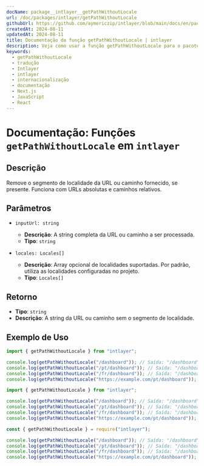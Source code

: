 ```yaml
---
docName: package__intlayer__getPathWithoutLocale
url: /doc/packages/intlayer/getPathWithoutLocale
githubUrl: https://github.com/aymericzip/intlayer/blob/main/docs/en/packages/intlayer/getPathWithoutLocale.md
createdAt: 2024-08-11
updatedAt: 2024-08-11
title: Documentação da função getPathWithoutLocale | intlayer
description: Veja como usar a função getPathWithoutLocale para o pacote intlayer
keywords:
  - getPathWithoutLocale
  - tradução
  - Intlayer
  - intlayer
  - internacionalização
  - documentação
  - Next.js
  - JavaScript
  - React
---
```


# Documentação: Funções `getPathWithoutLocale` em `intlayer`

## Descrição

Remove o segmento de localidade da URL ou caminho fornecido, se presente. Funciona com URLs absolutas e caminhos relativos.

## Parâmetros

- `inputUrl: string`

  - **Descrição**: A string completa da URL ou caminho a ser processada.
  - **Tipo**: `string`

- `locales: Locales[]`
  - **Descrição**: Array opcional de localidades suportadas. Por padrão, utiliza as localidades configuradas no projeto.
  - **Tipo**: `Locales[]`

## Retorno

- **Tipo**: `string`
- **Descrição**: A string da URL ou caminho sem o segmento de localidade.

## Exemplo de Uso

```typescript codeFormat="typescript"
import { getPathWithoutLocale } from "intlayer";

console.log(getPathWithoutLocale("/dashboard")); // Saída: "/dashboard"
console.log(getPathWithoutLocale("/pt/dashboard")); // Saída: "/dashboard"
console.log(getPathWithoutLocale("/fr/dashboard")); // Saída: "/dashboard"
console.log(getPathWithoutLocale("https://example.com/pt/dashboard")); // Saída: "https://example.com/dashboard"
```

```javascript codeFormat="esm"
import { getPathWithoutLocale } from "intlayer";

console.log(getPathWithoutLocale("/dashboard")); // Saída: "/dashboard"
console.log(getPathWithoutLocale("/pt/dashboard")); // Saída: "/dashboard"
console.log(getPathWithoutLocale("/fr/dashboard")); // Saída: "/dashboard"
console.log(getPathWithoutLocale("https://example.com/pt/dashboard")); // Saída: "https://example.com/dashboard"
```

```javascript codeFormat="commonjs"
const { getPathWithoutLocale } = require("intlayer");

console.log(getPathWithoutLocale("/dashboard")); // Saída: "/dashboard"
console.log(getPathWithoutLocale("/pt/dashboard")); // Saída: "/dashboard"
console.log(getPathWithoutLocale("/fr/dashboard")); // Saída: "/dashboard"
console.log(getPathWithoutLocale("https://example.com/pt/dashboard")); // Saída: "https://example.com/dashboard"
```
